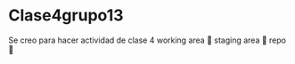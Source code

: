 # Clase4grupo13
Se creo para hacer actividad de clase 4
working area :smiling_face_with_three_hearts:
staging area :smiling_face_with_three_hearts:
repo :smiling_face_with_three_hearts:

